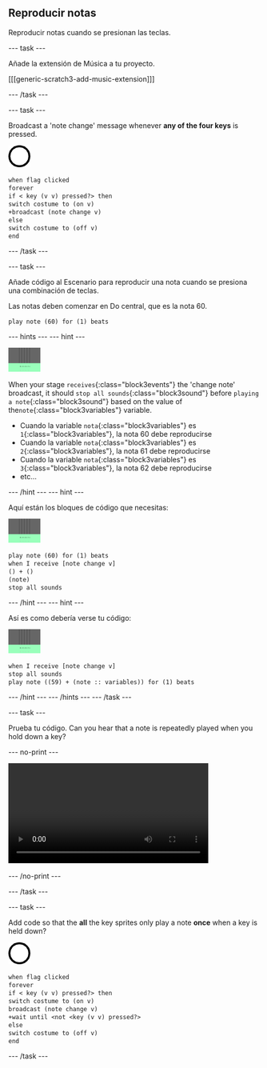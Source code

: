 ## Reproducir notas

Reproducir notas cuando se presionan las teclas.

\--- task \---

Añade la extensión de Música a tu proyecto.

[[[generic-scratch3-add-music-extension]]]

\--- /task \---

\--- task \---

Broadcast a 'note change' message whenever **any of the four keys** is pressed.

![objeto 1](images/1.png)

```blocks3
when flag clicked
forever
if < key (v v) pressed?> then
switch costume to (on v)
+broadcast (note change v)
else
switch costume to (off v)
end
```

\--- /task \---

\--- task \---

Añade código al Escenario para reproducir una nota cuando se presiona una combinación de teclas.

Las notas deben comenzar en Do central, que es la nota 60.

```blocks3
play note (60) for (1) beats
```

\--- hints \--- \--- hint \---

![1 objeto](images/stage.png)

When your stage `receives`{:class="block3events"} the 'change note' broadcast, it should `stop all sounds`{:class="block3sound"} before `playing a note`{:class="block3sound"} based on the value of the`note`{:class="block3variables"} variable.

+ Cuando la variable `nota`{:class="block3variables"} es `1`{:class="block3variables"}, la nota 60 debe reproducirse
+ Cuando la variable `nota`{:class="block3variables"} es `2`{:class="block3variables"}, la nota 61 debe reproducirse
+ Cuando la variable `nota`{:class="block3variables"} es `3`{:class="block3variables"}, la nota 62 debe reproducirse
+ etc...

\--- /hint \--- \--- hint \---

Aquí están los bloques de código que necesitas:

![escenario](images/stage.png)

```blocks3
play note (60) for (1) beats
when I receive [note change v]
() + ()
(note)
stop all sounds
```

\--- /hint \--- \--- hint \---

Así es como debería verse tu código:

![escenario](images/stage.png)

```blocks3
when I receive [note change v]
stop all sounds
play note ((59) + (note :: variables)) for (1) beats
```

\--- /hint \--- \--- /hints \--- \--- /task \---

\--- task \---

Prueba tu código. Can you hear that a note is repeatedly played when you hold down a key?

\--- no-print \---

<video width="400" controls>
  <source src="images/play-note-bug.mp4" type="video/mp4">
  Your browser does not support HTML5 video.
</video>

\--- /no-print \---

\--- /task \---

\--- task \---

Add code so that the **all** the key sprites only play a note **once** when a key is held down?

![1 objeto](images/1.png)

```blocks3
when flag clicked
forever
if < key (v v) pressed?> then
switch costume to (on v)
broadcast (note change v)
+wait until <not <key (v v) pressed?>
else
switch costume to (off v)
end
```

\--- /task \---